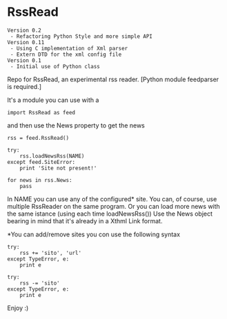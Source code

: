 RssRead
=======

    Version 0.2
     - Refactoring Python Style and more simple API
    Version 0.11
     - Using C implementation of Xml parser
     - Extern DTD for the xml config file
    Version 0.1
     - Initial use of Python class

Repo for RssRead, an experimental rss reader. 
[Python module feedparser is required.]

It's a module you can use with a 

    import RssRead as feed

and then use the News property to get the news

    rss = feed.RssRead() 
    
    try:
        rss.loadNewsRss(NAME)
    except feed.SiteError:
        print 'Site not present!'
        
    for news in rss.News:
        pass
 
In NAME you can use any of the configured* site.
You can, of course, use multiple RssReader on the same program.
Or you can load more news with the same istance (using each time loadNewsRss())
Use the News object bearing in mind that it's already in a Xthml Link format.



*You can add/remove sites you con use the following syntax

    try:
        rss += 'sito', 'url'
    except TypeError, e:
        print e

    try:
        rss -= 'sito'
    except TypeError, e:
        print e

Enjoy :)
